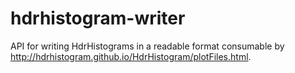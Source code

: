 # hdrhistogram-writer
API for writing HdrHistograms in a readable format consumable by http://hdrhistogram.github.io/HdrHistogram/plotFiles.html.
